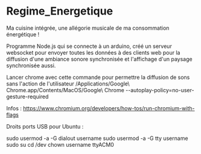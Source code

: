 # Regime_Energetique
Ma cuisine intégrée, une allégorie musicale de ma consommation énergétique ! 


Programme Node.js qui se connecte à un arduino, créé un serveur websocket pour envoyer toutes les données à des clients web pour la diffusion d'une ambiance sonore synchronisée et l'affichage d'un paysage synchronisée aussi.





Lancer chrome avec cette commande pour permettre la diffusion de sons sans l'action de l'utilisateur
/Applications/Google\ Chrome.app/Contents/MacOS/Google\ Chrome --autoplay-policy=no-user-gesture-required 

Infos : https://www.chromium.org/developers/how-tos/run-chromium-with-flags 




Droits ports USB pour Ubuntu : 

sudo usermod -a -G dialout username
sudo usermod -a -G tty username
sudo su
cd /dev
chown username ttyACM0
